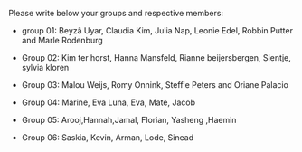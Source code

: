 Please write below your groups and respective members:

* group 01: 
Beyzâ Uyar, Claudia Kim, Julia Nap, Leonie Edel, Robbin Putter and Marle Rodenburg

* Group 02: 
Kim ter horst, Hanna Mansfeld, Rianne beijersbergen, Sientje, sylvia kloren

* Group 03:
Malou Weijs, Romy Onnink, Steffie Peters and Oriane Palacio

* Group 04:
Marine, Eva Luna, Eva, Mate, Jacob

* Group 05:
Arooj,Hannah,Jamal, Florian, Yasheng ,Haemin

* Group 06:
Saskia, Kevin, Arman, Lode, Sinead
